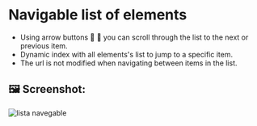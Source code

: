 # Navigable list of elements

- Using arrow buttons :arrow_down_small: :arrow_up_small: you can scroll through the list to the next or previous item.
- Dynamic index with all elements's list to jump to a specific item.
- The url is not modified when navigating between items in the list.

## :framed_picture: Screenshot:
![lista navegable](thumbnail.jpg)
